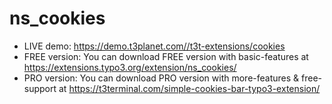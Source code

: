# ns_cookies

- LIVE demo: https://demo.t3planet.com//t3t-extensions/cookies
- FREE version: You can download FREE version with basic-features at https://extensions.typo3.org/extension/ns_cookies/
- PRO version: You can download PRO version with more-features & free-support at https://t3terminal.com/simple-cookies-bar-typo3-extension/
